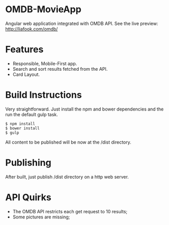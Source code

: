 # OMDB-MovieApp
Angular web application integrated with OMDB API. See the live preview:
http://liafook.com/omdb/

# Features
- Responsible, Mobile-First app.
- Search and sort results fetched from the API.
- Card Layout.

# Build Instructions
Very straightforward. Just install the npm and bower dependencies and the run the default gulp task.
```
$ npm install
$ bower install
$ gulp
```
All content to be published will be now at the /dist directory.

# Publishing
After built, just publish /dist directory on a http web server.

# API Quirks
- The OMDB API restricts each get request to 10 results;
- Some pictures are missing;
